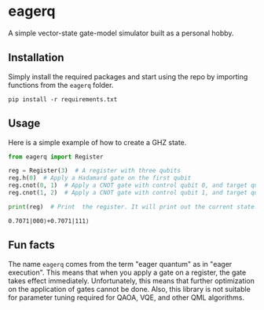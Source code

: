 # eagerq
A simple vector-state gate-model simulator built as a personal hobby.

## Installation
Simply install the required packages and start using the repo by importing functions from the `eagerq` folder.

`pip install -r requirements.txt`

## Usage

Here is a simple example of how to create a GHZ state.

```python
from eagerq import Register

reg = Register(3)  # A register with three qubits
reg.h(0)  # Apply a Hadamard gate on the first qubit
reg.cnot(0, 1)  # Apply a CNOT gate with control qubit 0, and target qubit 1
reg.cnot(1, 2)  # Apply a CNOT gate with control qubit 1, and target qubit 2

print(reg)  # Print  the register. It will print out the current state.
```
```
0.7071|000⟩+0.7071|111⟩
```

## Fun facts
The name `eagerq` comes from the term "eager quantum" as in "eager execution". This means that when you apply a gate on a 
register, the gate takes effect immediately. Unfortunately, this means that further optimization on the application of 
gates cannot be done. Also, this library is not suitable for parameter tuning required for QAOA, VQE, and other QML algorithms.
